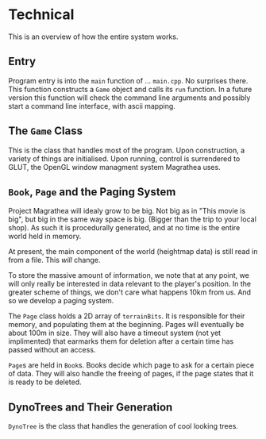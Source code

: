 Technical
=========

This is an overview of how the entire system works.

Entry
-----
Program entry is into the `main` function of ... `main.cpp`. No surprises there.  This function constructs a `Game` object and calls its `run` function.  In a future version this function will check the command line arguments and possibly start a command line interface, with ascii mapping.

The `Game` Class
----------------
This is the class that handles most of the program.  Upon construction, a variety of things are initialised.  Upon running, control is surrendered to GLUT, the OpenGL window managment system Magrathea uses.

`Book`, `Page` and the Paging System
------------------------------------
Project Magrathea will idealy grow to be big.  Not big as in "This movie is big", but big in the same way space is big.  (Bigger than the trip to your local shop).  As such it is procedurally generated, and at no time is the entire world held in memory.

At present, the main component of the world (heightmap data) is still read in from a file.  This *will* change.

To store the massive amount of information,  we note that at any point, we will only really be interested in data relevant to the player's position.  In the greater scheme of things, we don't care what happens 10km from us.  And so we develop a paging system.

The `Page` class holds a 2D array of `terrainBits`.  It is responsible for their memory, and populating them at the beginning.  Pages will eventually be about 100m in size.  They will also have a timeout system (not yet implimented) that earmarks them for deletion after a certain time has passed without an access.

`Page`s are held in `Book`s. Books decide which page to ask for a certain piece of data.  They will also handle the freeing of pages, if the page states that it is ready to be deleted.

DynoTrees and Their Generation
------------------------------
`DynoTree` is the class that handles the generation of cool looking trees.